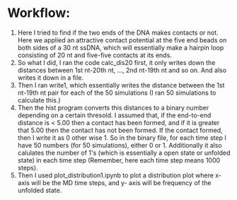 # Workflow:  
1. Here I tried to find if the two ends of the DNA makes contacts or not. Here we applied an attractive contact potential at the five end beads on both sides of a 30 nt ssDNA, which will essentially make a hairpin loop consisting of 20 nt and five-five contacts at its ends.  
2. So what I did, I ran the code calc_dis20 first, it only writes down the distances between 1st nt-20th nt, ..., 2nd nt-19th nt and so on. And also writes it down in a file.  
3. Then I ran write1, which essentially writes the distance between the 1st nt-19th nt pair for each of the 50 simulations (I ran 50 simulations to calculate this.)  
4. Then the hist program converts this distances to a binary number depending on a certain thresold. I assumed that, if the end-to-end distance is < 5.00 then a contact has been formed, and if it is greater that 5.00 then the contact has not been formed. If the contact formed, then I write it as 0 other wise 1. So in the binary file, for each time step I have 50 numbers (for 50 simulations), either 0 or 1. Additionally it also calulates the number of 1's (which is essentially a open state or unfolded state) in each time step (Remember, here each time step means 1000 steps).  
5.  Then I used plot_distribution1.ipynb to plot a distribution plot where x-axis will be the MD time steps, and y- axis will be frequency of the unfolded state. 
